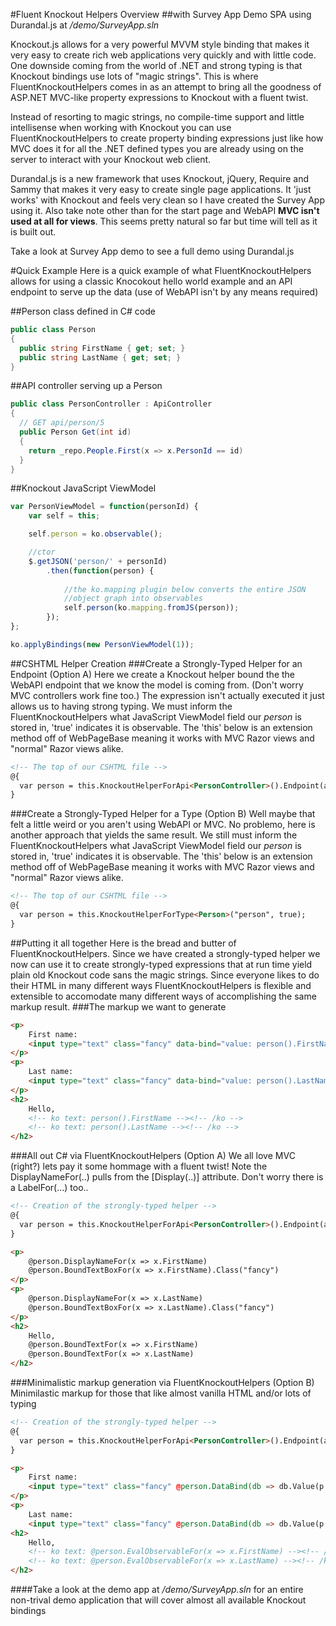 #Fluent Knockout Helpers Overview
##with Survey App Demo SPA using Durandal.js at _/demo/SurveyApp.sln_

Knockout.js allows for a very powerful MVVM style binding that makes it very easy to create rich web applications very quickly and with little code. One downside coming from the world of .NET and strong typing is that Knockout bindings use lots of "magic strings". This is where FluentKnockoutHelpers comes in as an attempt to bring all the goodness of ASP.NET MVC-like property expressions to Knockout with a fluent twist.

Instead of resorting to magic strings, no compile-time support and little intellisense when working with Knockout you can use FluentKnockoutHelpers to create property binding expressions just like how MVC does it for all the .NET defined types you are already using on the server to interact with your Knockout web client.

Durandal.js is a new framework that uses Knockout, jQuery, Require and Sammy that makes it very easy to create single page applications. It 'just works' with Knockout and feels very clean so I have created the Survey App using it. Also take note other than for the start page and WebAPI **MVC isn't used at all for views**. This seems pretty natural so far but time will tell as it is built out.

Take a look at Survey App demo to see a full demo using Durandal.js

#Quick Example
Here is a quick example of what FluentKnockoutHelpers allows for using a classic Knocokout hello world example and an API endpoint to serve up the data (use of WebAPI isn't by any means required)

##Person class defined in C# code
```c#
public class Person
{
  public string FirstName { get; set; }
  public string LastName { get; set; }
}
```

##API controller serving up a Person
```c#
public class PersonController : ApiController
{
  // GET api/person/5
  public Person Get(int id)
  {
    return _repo.People.First(x => x.PersonId == id)
  }
}
```

##Knockout JavaScript ViewModel
```javascript
var PersonViewModel = function(personId) {
	var self = this;

	self.person = ko.observable();

	//ctor
	$.getJSON('person/' + personId)
		.then(function(person) {
		
			//the ko.mapping plugin below converts the entire JSON
			//object graph into observables
			self.person(ko.mapping.fromJS(person));
		});
};

ko.applyBindings(new PersonViewModel(1));
```

##CSHTML Helper Creation
###Create a Strongly-Typed Helper for an Endpoint (Option A)
Here we create a Knockout helper bound the the WebAPI endpoint that we know the model is coming from. (Don't worry MVC controllers work fine too.) The expression isn't actually executed it just allows us to having strong typing. We must inform the FluentKnockoutHelpers what JavaScript ViewModel field our _person_ is stored in, 'true' indicates it is observable. The 'this' below is an extension method off of WebPageBase meaning it works with MVC Razor views and "normal" Razor views alike.
```html
<!-- The top of our CSHTML file -->
@{
  var person = this.KnockoutHelperForApi<PersonController>().Endpoint(api => api.Get(default(int)), "person", true);
}
```

###Create a Strongly-Typed Helper for a Type (Option B)
Well maybe that felt a little weird or you aren't using WebAPI or MVC. No problemo, here is another approach that yields the same result. We still must inform the FluentKnockoutHelpers what JavaScript ViewModel field our _person_ is stored in, 'true' indicates it is observable. The 'this' below is an extension method off of WebPageBase meaning it works with MVC Razor views and "normal" Razor views alike.
```html
<!-- The top of our CSHTML file -->
@{
  var person = this.KnockoutHelperForType<Person>("person", true);
}
```

##Putting it all together
Here is the bread and butter of FluentKnockoutHelpers. Since we have created a strongly-typed helper we now can use it to create strongly-typed expressions that at run time yield plain old Knockout code sans the magic strings. Since everyone likes to do their HTML in many different ways FluentKnockoutHelpers is flexible and extensible to accomodate many different ways of accomplishing the same markup result.
###The markup we want to generate
```html
<p>
	First name: 
	<input type="text" class="fancy" data-bind="value: person().FirstName" />
</p>
<p>
	Last name:
	<input type="text" class="fancy" data-bind="value: person().LastName" />
</p>
<h2>
	Hello,
	<!-- ko text: person().FirstName --><!-- /ko -->
	<!-- ko text: person().LastName --><!-- /ko -->
</h2>
```

###All out C# via FluentKnockoutHelpers (Option A)
We all love MVC (right?) lets pay it some hommage with a fluent twist! Note the DisplayNameFor(..) pulls from the [Display(..)] attribute. Don't worry there is a LabelFor(...) too..
```html
<!-- Creation of the strongly-typed helper -->
@{
  var person = this.KnockoutHelperForApi<PersonController>().Endpoint(api => api.Get(default(int)), "person", true);
}

<p>
	@person.DisplayNameFor(x => x.FirstName)
	@person.BoundTextBoxFor(x => x.FirstName).Class("fancy")
</p>
<p>
	@person.DisplayNameFor(x => x.LastName)
	@person.BoundTextBoxFor(x => x.LastName).Class("fancy")
</p>
<h2>
	Hello,
	@person.BoundTextFor(x => x.FirstName)
	@person.BoundTextFor(x => x.LastName)
</h2>
```

###Minimalistic markup generation via FluentKnockoutHelpers (Option B)
Minimilastic markup for those that like almost vanilla HTML and/or lots of typing
```html
<!-- Creation of the strongly-typed helper -->
@{
  var person = this.KnockoutHelperForApi<PersonController>().Endpoint(api => api.Get(default(int)), "person", true);
}

<p>
	First name:
	<input type="text" class="fancy" @person.DataBind(db => db.Value(p => p.FirstName)) />
</p>
<p>
	Last name:
	<input type="text" class="fancy" @person.DataBind(db => db.Value(p => p.LastName))  /></p>
<h2>
	Hello,
	<!-- ko text: @person.EvalObservableFor(x => x.FirstName) --><!-- /ko -->
	<!-- ko text: @person.EvalObservableFor(x => x.LastName) --><!-- /ko -->
</h2>
```

####Take a look at the demo app at _/demo/SurveyApp.sln_ for an entire non-trival demo application that will cover almost all available Knockout bindings

